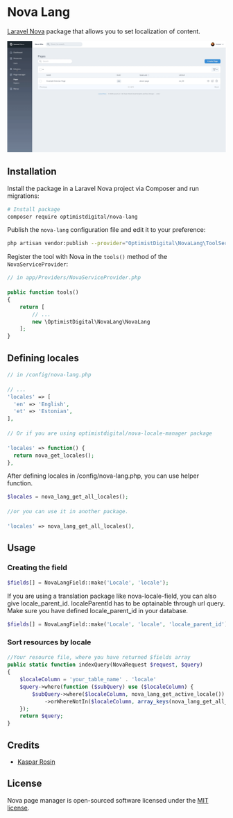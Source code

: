 # Nova Lang

[Laravel Nova](https://nova.laravel.com) package that allows you to set localization of content.

![NovaLang](./docs/novalang.gif)

## Installation

Install the package in a Laravel Nova project via Composer and run migrations:

```bash
# Install package
composer require optimistdigital/nova-lang
```

Publish the `nova-lang` configuration file and edit it to your preference:

```bash
php artisan vendor:publish --provider="OptimistDigital\NovaLang\ToolServiceProvider" --tag="config"
```

Register the tool with Nova in the `tools()` method of the `NovaServiceProvider`:

```php
// in app/Providers/NovaServiceProvider.php

public function tools()
{
    return [
        // ...
        new \OptimistDigital\NovaLang\NovaLang
    ];
}
```

## Defining locales

```php
// in /config/nova-lang.php

// ...
'locales' => [
  'en' => 'English',
  'et' => 'Estonian',
],

// Or if you are using optimistdigital/nova-locale-manager package

'locales' => function() {
  return nova_get_locales();
},

```

After defining locales in /config/nova-lang.php, you can use helper function.

```php
$locales = nova_lang_get_all_locales();

//or you can use it in another package.

'locales' => nova_lang_get_all_locales(),
```

## Usage

### Creating the field

```php
$fields[] = NovaLangField::make('Locale', 'locale');
```

If you are using a translation package like nova-locale-field, you can also give
locale_parent_id. localeParentId has to be optainable through url query. Make sure you have defined locale_parent_id in your database.

```php
$fields[] = NovaLangField::make('Locale', 'locale', 'locale_parent_id')
```

### Sort resources by locale

```php
//Your resource file, where you have returned $fields array
public static function indexQuery(NovaRequest $request, $query)
{
    $localeColumn = 'your_table_name' . 'locale'
    $query->where(function ($subQuery) use ($localeColumn) {
        $subQuery->where($localeColumn, nova_lang_get_active_locale())
            ->orWhereNotIn($localeColumn, array_keys(nova_lang_get_all_locales()));
    });
    return $query;
}
```

## Credits

- [Kaspar Rosin](https://github.com/KasparRosin)

## License

Nova page manager is open-sourced software licensed under the [MIT license](LICENSE.md).

